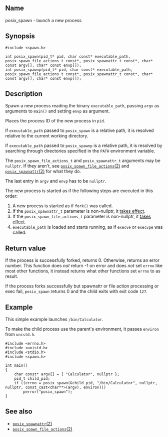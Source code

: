 ## Name

posix\_spawn - launch a new process

## Synopsis

```**c++
#include <spawn.h>

int posix_spawn(pid_t* pid, char const* executable_path, posix_spawn_file_actions_t const*, posix_spawnattr_t const*, char* const argv[], char* const envp[]);
int posix_spawnp(pid_t* pid, char const* executable_path, posix_spawn_file_actions_t const*, posix_spawnattr_t const*, char* const argv[], char* const envp[]);
```

## Description

Spawn a new process reading the binary `executable_path`, passing `argv` as arguments to `main()` and setting `envp` as argument.

Places the process ID of the new process in `pid`.

If `executable_path` passed to `posix_spawn` is a relative path, it is resolved relative to the current working directory.

If `executable_path` passed to `posix_spawnp` is a relative path, it is resolved by searching through directories specified in the `PATH` environment variable.

The `posix_spawn_file_actions_t` and `posix_spawnattr_t` arguments may be `nullptr`. If they aren't, see [`posix_spawn_file_actions`(2)](posix_spawn_file_actions_init.md) and [`posix_spawnattr`(2)](posix_spawnattr_init.md) for what they do.

The last entry in `argv` and `envp` has to be `nullptr`.

The new process is started as if the following steps are executed in this order:

1. A new process is started as if `fork()` was called.
2. If the `posix_spawnattr_t` parameter is non-nullptr, it [takes effect](posix_spawnattr_init.md).
3. If the `posix_spawn_file_actions_t` parameter is non-nullptr, it [takes effect](posix_spawn_file_actions_init.md).
4. `executable_path` is loaded and starts running, as if `execve` or `execvpe` was called.

## Return value

If the process is successfully forked, returns 0.
Otherwise, returns an error number. This function does *not* return -1 on error and does *not* set `errno` like most other functions, it instead returns what other functions set `errno` to as result.

If the process forks successfully but spawnattr or file action processing or exec fail, `posix_spawn` returns 0 and the child exits with exit code `127`.

## Example

This simple example launches `/bin/Calculator`.

To make the child process use the parent's environment, it passes `environ` from `unistd.h`.

```**c++
#include <errno.h>
#include <unistd.h>
#include <stdio.h>
#include <spawn.h>

int main()
{
    char const* argv[] = { "Calculator", nullptr };
    pid_t child_pid;
    if ((errno = posix_spawn(&child_pid, "/bin/Calculator", nullptr, nullptr, const_cast<char**>(argv), environ)))
        perror("posix_spawn");
}
```

## See also

* [`posix_spawnattr`(2)](posix_spawnattr_init.md)
* [`posix_spawn_file_actions`(2)](posix_spawn_file_actions_init.md)
